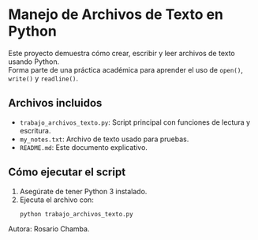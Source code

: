 # Manejo de Archivos de Texto en Python 

Este proyecto demuestra cómo crear, escribir y leer archivos de texto usando Python.  
Forma parte de una práctica académica para aprender el uso de `open()`, `write()` y `readline()`.

## Archivos incluidos 

- `trabajo_archivos_texto.py`: Script principal con funciones de lectura y escritura.
- `my_notes.txt`: Archivo de texto usado para pruebas.
- `README.md`: Este documento explicativo.

## Cómo ejecutar el script 

1. Asegúrate de tener Python 3 instalado.
2. Ejecuta el archivo con:
   ```bash
   python trabajo_archivos_texto.py

Autora:
Rosario Chamba.
